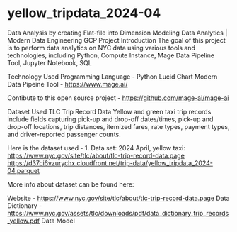 # yellow_tripdata_2024-04
Data Analysis by creating Flat-file into Dimension Modeling 
Data Analytics | Modern Data Engineering GCP Project
Introduction
The goal of this project is to perform data analytics on NYC data using various tools and technologies, including Python, Compute Instance, Mage Data Pipeline Tool, Jupyter Notebook, SQL

Technology Used
Programming Language - Python
Lucid Chart
Modern Data Pipeine Tool - https://www.mage.ai/

Contibute to this open source project - https://github.com/mage-ai/mage-ai

Dataset Used
TLC Trip Record Data Yellow and green taxi trip records include fields capturing pick-up and drop-off dates/times, pick-up and drop-off locations, trip distances, itemized fares, rate types, payment types, and driver-reported passenger counts.

Here is the dataset used - 1.	Data set: 2024 April, yellow taxi: 
https://www.nyc.gov/site/tlc/about/tlc-trip-record-data.page
https://d37ci6vzurychx.cloudfront.net/trip-data/yellow_tripdata_2024-04.parquet

More info about dataset can be found here:

Website - https://www.nyc.gov/site/tlc/about/tlc-trip-record-data.page
Data Dictionary - https://www.nyc.gov/assets/tlc/downloads/pdf/data_dictionary_trip_records_yellow.pdf
Data Model
